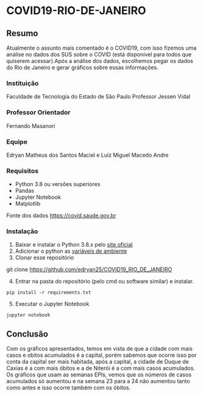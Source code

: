 # COVID19-RIO-DE-JANEIRO
## Resumo
Atualmente o assunto mais comentado é o COVID19, com isso fizemos uma análise no dados dos SUS 
sobre o COVID (está disponível para todos que quiserem acessar).Após a análise dos dados, escolhemos pegar os
dados do Rio de Janeiro e gerar gráficos sobre essas informações.   

### Instituição
Faculdade de Tecnologia do Estado de São Paulo Professor Jessen Vidal

### Professor Orientador
Fernando Masanori

### Equipe
Edryan Matheus dos Santos Maciel e Luiz Miguel Macedo Andre

### Requisitos
- Python 3.8 ou versões superiores
- Pandas
- Jupyter Notebook
- Matplotlib

Fonte dos dados
https://covid.saude.gov.br

### Instalação
1. Baixar e instalar o Python 3.8.x pelo [site oficial](https://www.python.org/downloads/)
2. Adicionar o python as [variáveis de ambiente](https://datatofish.com/add-python-to-windows-path/)
3. Clonar esse repositório 

git clone https://github.com/edryan25/COVID19_RIO_DE_JANEIRO

4. Entrar na pasta do repositório (pelo cmd ou software similar) e instalar.
```
pip install -r requirements.txt
```
5. Executar o Jupyter Notebook
```
jupyter notebook
```
## Conclusão
Com os gráficos apresentados, temos em vista de que a cidade com mais casos e obitos acumulados é a capital, 
porém sabemos que ocorre isso por conta da capital ser mais habitada, após a capital, a cidade de Duque de Caxias
é a com mais óbitos e a de Niterói é a com mais casos acumulados. Os gráficos que usam as semanas EPIs, vemos que
os números de casos acumulados só aumentou e na semana 23 para a 24 não aumentou tanto como antes e isso ocorre também com os óbitos.
